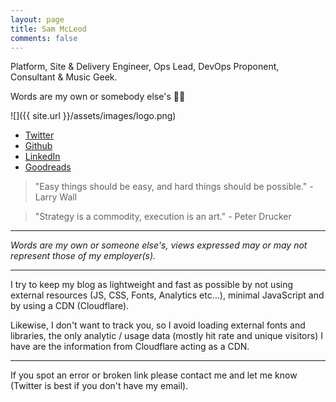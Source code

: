 ```yaml
---
layout: page
title: Sam McLeod
comments: false
---
```


Platform, Site & Delivery Engineer, Ops Lead, DevOps Proponent, Consultant & Music Geek.

Words are my own or somebody else's 🖖🏼

![]({{ site.url }}/assets/images/logo.png)

- [Twitter](https://twitter.com/s_mcleod)
- [Github](https://github.com/sammcj)
- [LinkedIn](https://www.linkedin.com/in/sammcj/)
- [Goodreads](https://www.goodreads.com/review/list/5836466-sam?order=d&shelf=to-read&sort=date_added)

> "Easy things should be easy, and hard things should be possible." - Larry Wall

> "Strategy is a commodity, execution is an art." - Peter Drucker

---

_Words are my own or someone else's, views expressed may or may not represent those of my employer(s)._

---

I try to keep my blog as lightweight and fast as possible by not using external resources (JS, CSS, Fonts, Analytics etc...), minimal JavaScript and by using a CDN (Cloudflare).

Likewise, I don't want to track you, so I avoid loading external fonts and libraries, the only analytic / usage data (mostly hit rate and unique visitors) I have are the information from Cloudflare acting as a CDN.

---

If you spot an error or broken link please contact me and let me know (Twitter is best if you don't have my email).